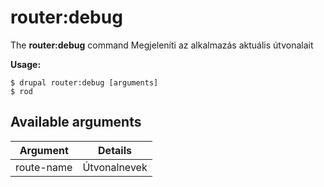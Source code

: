 # router:debug
The **router:debug** command Megjeleníti az alkalmazás aktuális útvonalait

**Usage:**
```
$ drupal router:debug [arguments] 
$ rod  
```

## Available arguments
Argument | Details
---------|-------------
route-name | Útvonalnevek
